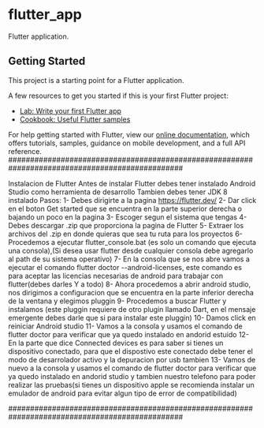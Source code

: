 # flutter_app

Flutter application.

## Getting Started

This project is a starting point for a Flutter application.

A few resources to get you started if this is your first Flutter project:

- [Lab: Write your first Flutter app](https://flutter.dev/docs/get-started/codelab)
- [Cookbook: Useful Flutter samples](https://flutter.dev/docs/cookbook)

For help getting started with Flutter, view our
[online documentation](https://flutter.dev/docs), which offers tutorials,
samples, guidance on mobile development, and a full API reference.
################################################################################################

Instalacion de Flutter
Antes de instalar Flutter debes tener instalado Android Studio como herramienta de desarrollo
Tambien debes tener JDK 8 instalado
Pasos:
1- Debes dirigirte a la pagina https://flutter.dev/
2- Dar click en el boton Get started que se encuentra en la parte superior derecha o bajando un poco en la pagina
3- Escoger segun el sistema que tengas
4- Debes descargar .zip que proporciona la pagina de Flutter
5- Extraer los archivos del .zip en donde quieras que sea tu ruta para los proyectos
6- Procedemos a ejecutar flutter_console.bat (es solo un comando que ejecuta una consola),(Si desea usar flutter desde cualquier consola debe agregarlo al path de su sistema operativo)
7- En la consola que se nos abre vamos a ejecutar el comando flutter doctor --android-licenses, este comando es para aceptar las licencias necesarias de android para trabajar con flutter(debes darles Y a todo)
8- Ahora procedemos a abrir android studio, nos dirigimos a configuracion que se encuentra en la parte inferior derecha de la ventana y elegimos pluggin
9- Procedemos a buscar Flutter y instalamos (este pluggin requiere de otro plugin llamado Dart, en el mensaje emergente debes darle que si para instalar este pluggin)
10- Damos click en reiniciar Android studio
11- Vamos a la consola y usamos el comando de flutter doctor para verificar que ya quedo instalado en andorid estuido
12- En la parte que dice Connected devices es para saber si tienes un dispositivo conectado, para que el dispostivo este conectado debe tener el modo de desarrolador activo y la depuracion por usb tambien
13- Vamos de nuevo a la consola y usamos el comando de flutter doctor para verificar que ya quedo instalado en andorid studio y tambien nuestro telefono para poder realizar las pruebas(si tienes un
dispositivo apple se recomienda instalar un emulador de android para evitar algun tipo de error de compatibilidad)

################################################################################################
